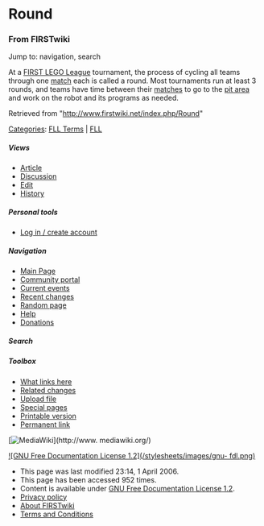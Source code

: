 # Round

### From FIRSTwiki

Jump to: navigation, search

At a [FIRST LEGO League](/index.php/FIRST_LEGO_League "FIRST LEGO League" )
tournament, the process of cycling all teams through one
[match](/index.php/Match "Match" ) each is called a round. Most tournaments
run at least 3 rounds, and teams have time between their
[matches](/index.php/Match "Match" ) to go to the [pit
area](/index.php?title=Pit_area&action=edit "Pit area" ) and work on the robot
and its programs as needed.

Retrieved from "<http://www.firstwiki.net/index.php/Round>"

[Categories](/index.php?title=Special:Categories&article=Round
"Special:Categories" ): [FLL Terms](/index.php/Category:FLL_Terms
"Category:FLL Terms" ) | [FLL](/index.php/Category:FLL "Category:FLL" )

##### Views

  * [Article](/index.php/Round)
  * [Discussion](/index.php?title=Talk:Round&action=edit)
  * [Edit](/index.php?title=Round&action=edit)
  * [History](/index.php?title=Round&action=history)

##### Personal tools

  * [Log in / create account](/index.php?title=Special:Userlogin&returnto=Round)

[](/index.php/Main_Page "Main Page" )

##### Navigation

  * [Main Page](/index.php/Main_Page)
  * [Community portal](/index.php/FIRSTwiki:Community_portal)
  * [Current events](/index.php/Current_events)
  * [Recent changes](/index.php/Special:Recentchanges)
  * [Random page](/index.php/Special:Random)
  * [Help](/index.php/Help:Contents)
  * [Donations](/index.php/FIRSTwiki:Site_support)

##### Search



##### Toolbox

  * [What links here](/index.php/Special:Whatlinkshere/Round)
  * [Related changes](/index.php/Special:Recentchangeslinked/Round)
  * [Upload file](/index.php/Special:Upload)
  * [Special pages](/index.php/Special:Specialpages)
  * [Printable version](/index.php?title=Round&printable=yes)
  * [Permanent link](/index.php?title=Round&oldid=45701)

[![MediaWiki](/skins/common/images/poweredby_mediawiki_88x31.png)](http://www.
mediawiki.org/)

[![GNU Free Documentation License 1.2](/stylesheets/images/gnu-
fdl.png)](http://www.gnu.org/copyleft/fdl.html)

  * This page was last modified 23:14, 1 April 2006.
  * This page has been accessed 952 times.
  * Content is available under [GNU Free Documentation License 1.2](http://www.gnu.org/copyleft/fdl.html "http://www.gnu.org/copyleft/fdl.html" ).
  * [Privacy policy](/index.php/FIRSTwiki:Privacy_policy "FIRSTwiki:Privacy policy" )
  * [About FIRSTwiki](/index.php/FIRSTwiki:About "FIRSTwiki:About" )
  * [Terms and Conditions](/index.php/FIRSTwiki:Terms_and_conditions "FIRSTwiki:Terms and conditions" )

